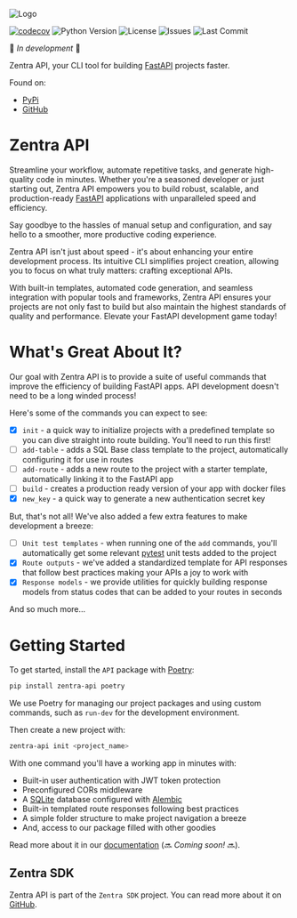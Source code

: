 
![Logo](assets/logo.jpg)

[![codecov](https://codecov.io/github/Achronus/zentra-api/graph/badge.svg?token=Y2G1RM4WFO)](https://codecov.io/github/Achronus/zentra-api)
![Python Version](https://img.shields.io/pypi/pyversions/zentra-api)
![License](https://img.shields.io/github/license/Achronus/zentra-api)
![Issues](https://img.shields.io/github/issues/Achronus/zentra-api)
![Last Commit](https://img.shields.io/github/last-commit/Achronus/zentra-api)


🚧 _In development_ 🚧

Zentra API, your CLI tool for building [FastAPI](https://fastapi.tiangolo.com/) projects faster.

Found on:

- [PyPi](https://pypi.org/project/zentra-api)
- [GitHub](https://github.com/Achronus/zentra-api)

# Zentra API

Streamline your workflow, automate repetitive tasks, and generate high-quality code in minutes. Whether you're a seasoned developer or just starting out, Zentra API empowers you to build robust, scalable, and production-ready [FastAPI](https://fastapi.tiangolo.com/) applications with unparalleled speed and efficiency. 

Say goodbye to the hassles of manual setup and configuration, and say hello to a smoother, more productive coding experience.

Zentra API isn't just about speed - it's about enhancing your entire development process. Its intuitive CLI simplifies project creation, allowing you to focus on what truly matters: crafting exceptional APIs. 

With built-in templates, automated code generation, and seamless integration with popular tools and frameworks, Zentra API ensures your projects are not only fast to build but also maintain the highest standards of quality and performance. Elevate your FastAPI development game today!

# What's Great About It?

Our goal with Zentra API is to provide a suite of useful commands that improve the efficiency of building FastAPI apps. API development doesn't need to be a long winded process!

Here's some of the commands you can expect to see:

- [X] `init` - a quick way to initialize projects with a predefined template so you can dive straight into route building. You'll need to run this first!
- [ ] `add-table` - adds a SQL Base class template to the project, automatically configuring it for use in routes
- [ ] `add-route` - adds a new route to the project with a starter template, automatically linking it to the FastAPI app
- [ ] `build` - creates a production ready version of your app with docker files
- [X] `new_key` - a quick way to generate a new authentication secret key

But, that's not all! We've also added a few extra features to make development a breeze:

- [ ] `Unit test templates` - when running one of the `add` commands, you'll automatically get some relevant [pytest](https://docs.pytest.org/en/stable/) unit tests added to the project
- [X] `Route outputs` - we've added a standardized template for API responses that follow best practices making your APIs a joy to work with
- [X] `Response models` - we provide utilities for quickly building response models from status codes that can be added to your routes in seconds

And so much more...

# Getting Started

To get started, install the `API` package with [Poetry](https://python-poetry.org/):

```bash
pip install zentra-api poetry
```

We use Poetry for managing our project packages and using custom commands, such as `run-dev` for the development environment.

Then create a new project with:

```bash
zentra-api init <project_name>
```

With one command you'll have a working app in minutes with:

- Built-in user authentication with JWT token protection
- Preconfigured CORs middleware
- A [SQLite](https://www.sqlite.org/) database configured with [Alembic](https://alembic.sqlalchemy.org/en/latest/)
- Built-in templated route responses following best practices
- A simple folder structure to make project navigation a breeze
- And, access to our package filled with other goodies

Read more about it in our [documentation](#) (🔜 _Coming soon!_ 🔜).

## Zentra SDK

Zentra API is part of the `Zentra SDK` project. You can read more about it on [GitHub](https://github.com/Achronus/zentra).

